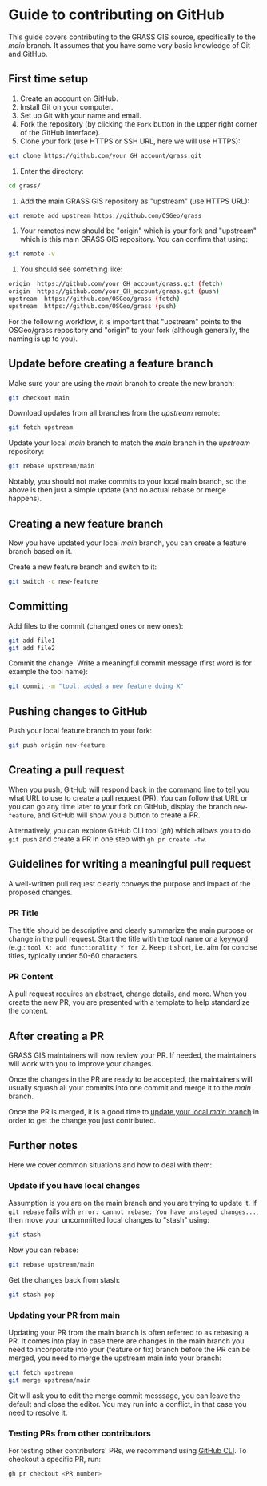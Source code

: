 # Guide to contributing on GitHub

This guide covers contributing to the GRASS GIS source,
specifically to the _main_ branch.
It assumes that you have some very basic knowledge of Git and GitHub.

## First time setup

1. Create an account on GitHub.
1. Install Git on your computer.
1. Set up Git with your name and email.
1. Fork the repository (by clicking the `Fork` button in the upper right corner
  of the GitHub interface).
1. Clone your fork (use HTTPS or SSH URL, here we will use HTTPS):

```bash
git clone https://github.com/your_GH_account/grass.git
```

1. Enter the directory:

```bash
cd grass/
```

1. Add the main GRASS GIS repository as "upstream" (use HTTPS URL):

```bash
git remote add upstream https://github.com/OSGeo/grass
```

1. Your remotes now should be "origin" which is your fork and "upstream" which
  is this main GRASS GIS repository. You can confirm that using:

```bash
git remote -v
```

1. You should see something like:

```bash
origin  https://github.com/your_GH_account/grass.git (fetch)
origin  https://github.com/your_GH_account/grass.git (push)
upstream  https://github.com/OSGeo/grass (fetch)
upstream  https://github.com/OSGeo/grass (push)

```

For the following workflow, it is important that
"upstream" points to the OSGeo/grass repository
and "origin" to your fork
(although generally, the naming is up to you).

## Update before creating a feature branch

Make sure your are using the _main_ branch to create the new branch:

```bash
git checkout main
```

Download updates from all branches from the _upstream_ remote:

```bash
git fetch upstream
```

Update your local _main_ branch to match the _main_ branch
  in the _upstream_ repository:

```bash
git rebase upstream/main
```

Notably, you should not make commits to your local main branch,
so the above is then just a simple update (and no actual
rebase or merge happens).

## Creating a new feature branch

Now you have updated your local _main_ branch, you can create a feature branch
based on it.

Create a new feature branch and switch to it:

```bash
git switch -c new-feature
```

## Committing

Add files to the commit (changed ones or new ones):

```bash
git add file1
git add file2
```

Commit the change. Write a meaningful commit message (first word is for example
the tool name):

```bash
git commit -m "tool: added a new feature doing X"
```

## Pushing changes to GitHub

Push your local feature branch to your fork:

```bash
git push origin new-feature
```

## Creating a pull request

When you push, GitHub will respond back in the command line to tell
you what URL to use to create a pull request (PR). You can follow that URL
or you can go any time later to your fork on GitHub, display the
branch `new-feature`, and GitHub will show you a button to create
a PR.

Alternatively, you can explore GitHub CLI tool (_gh_) which allows you
to do `git push` and create a PR in one step with `gh pr create -fw`.

## Guidelines for writing a meaningful pull request

A well-written pull request clearly conveys the purpose and impact of the
proposed changes.

### PR Title

The title should be descriptive and clearly summarize the main purpose or change
in the pull request. Start the title with the tool name or a
[keyword](https://github.com/OSGeo/grass/blob/main/utils/release.yml) (e.g.:
`tool X: add functionality Y for Z`. Keep it short, i.e. aim for concise titles,
typically under 50-60 characters.

### PR Content

A pull request requires an abstract, change details, and more. When you create
the new PR, you are presented with a template to help standardize the content.

## After creating a PR

GRASS GIS maintainers will now review your PR.
If needed, the maintainers will work with you to improve your changes.

Once the changes in the PR are ready to be accepted,
the maintainers will usually squash all your commits into one commit and merge it
to the _main_ branch.

Once the PR is merged, it is a good time to [update your
local _main_ branch](#update-before-creating-a-feature-branch) in order to get
the change you just contributed.

## Further notes

Here we cover common situations and how to deal with them:

### Update if you have local changes

Assumption is you are on the main branch and you are trying to update it.
If `git rebase` fails with `error: cannot rebase: You have unstaged changes...`,
then move your uncommitted local changes to "stash" using:

```bash
git stash
```

Now you can rebase:

```bash
git rebase upstream/main
```

Get the changes back from stash:

```bash
git stash pop
```

### Updating your PR from main

Updating your PR from the main branch is often referred to as rebasing a PR.
It comes into play in case there are changes in the main branch you need to
incorporate into your (feature or fix) branch before the PR can be merged,
you need to merge the upstream main into your branch:

```bash
git fetch upstream
git merge upstream/main
```

Git will ask you to edit the merge commit messsage, you can leave the default
and close the editor. You may run into a conflict,
in that case you need to resolve it.

### Testing PRs from other contributors

For testing other contributors' PRs, we recommend using
[GitHub CLI](https://cli.github.com/). To checkout a specific PR, run:

```bash
gh pr checkout <PR number>
```
